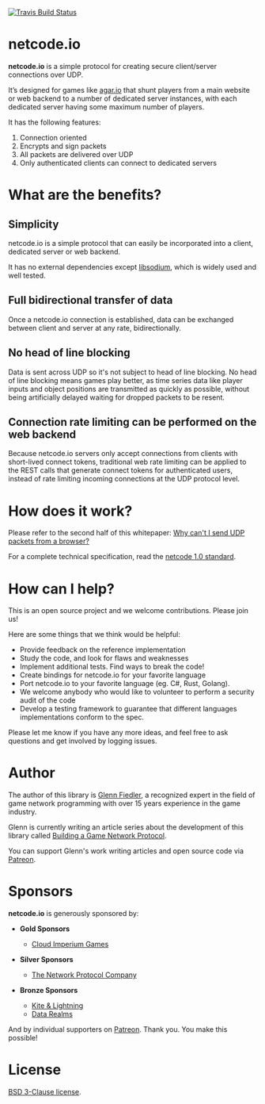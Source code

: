 [![Travis Build Status](https://travis-ci.org/networkprotocol/netcode.io.svg?branch=master)](https://travis-ci.org/networkprotocol/netcode.io)

# netcode.io

**netcode.io** is a simple protocol for creating secure client/server connections over UDP.

It’s designed for games like [agar.io](http://agar.io) that shunt players from a main website or web backend to a number of dedicated server instances, with each dedicated server having some maximum number of players.

It has the following features:

1. Connection oriented
2. Encrypts and sign packets
3. All packets are delivered over UDP
4. Only authenticated clients can connect to dedicated servers

# What are the benefits?

## Simplicity

netcode.io is a simple protocol that can easily be incorporated into a client, dedicated server or web backend.

It has no external dependencies except [libsodium](http://www.libsodium.org), which is widely used and well tested.

## Full bidirectional transfer of data

Once a netcode.io connection is established, data can be exchanged between client and server at any rate, bidirectionally.

## No head of line blocking

Data is sent across UDP so it's not subject to head of line blocking. No head of line blocking means games play better, as time series data like player inputs and object positions are transmitted as quickly as possible, without being artificially delayed waiting for dropped packets to be resent.

## Connection rate limiting can be performed on the web backend

Because netcode.io servers only accept connections from clients with short-lived connect tokens, traditional web rate limiting can be applied to the REST calls that generate connect tokens for authenticated users, instead of rate limiting incoming connections at the UDP protocol level.

# How does it work?

Please refer to the second half of this whitepaper: [Why can't I send UDP packets from a browser?](http://new.gafferongames.com/post/why_cant_i_send_udp_packets_from_a_browser/) 

For a complete technical specification, read the [netcode 1.0 standard](https://github.com/networkprotocol/netcode.io/blob/master/STANDARD.md).

# How can I help?

This is an open source project and we welcome contributions. Please join us!

Here are some things that we think would be helpful:

* Provide feedback on the reference implementation
* Study the code, and look for flaws and weaknesses
* Implement additional tests. Find ways to break the code!
* Create bindings for netcode.io for your favorite language
* Port netcode.io to your favorite language (eg. C#, Rust, Golang).
* We welcome anybody who would like to volunteer to perform a security audit of the code
* Develop a testing framework to guarantee that different languages implementations conform to the spec.

Please let me know if you have any more ideas, and feel free to ask questions and get involved by logging issues.

# Author

The author of this library is [Glenn Fiedler](https://www.linkedin.com/in/glennfiedler), a recognized expert in the field of game network programming with over 15 years experience in the game industry.

Glenn is currently writing an article series about the development of this library called [Building a Game Network Protocol](http://gafferongames.com/2016/05/10/building-a-game-network-protocol/).

You can support Glenn's work writing articles and open source code via [Patreon](http://www.patreon.com/gafferongames).

# Sponsors

**netcode.io** is generously sponsored by:

* **Gold Sponsors**
    * [Cloud Imperium Games](https://cloudimperiumgames.com)
    
* **Silver Sponsors**
    * [The Network Protocol Company](http://www.thenetworkprotocolcompany.com)
    
* **Bronze Sponsors**
    * [Kite & Lightning](http://kiteandlightning.la/)
    * [Data Realms](http://datarealms.com)
 
And by individual supporters on [Patreon](http://www.patreon.com/gafferongames). Thank you. You make this possible!

# License

[BSD 3-Clause license](https://opensource.org/licenses/BSD-3-Clause).
